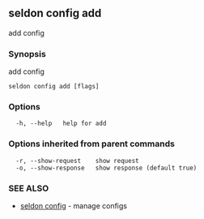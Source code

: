 ## seldon config add

add config

### Synopsis

add config

```
seldon config add [flags]
```

### Options

```
  -h, --help   help for add
```

### Options inherited from parent commands

```
  -r, --show-request    show request
  -o, --show-response   show response (default true)
```

### SEE ALSO

* [seldon config](seldon_config.md)	 - manage configs

